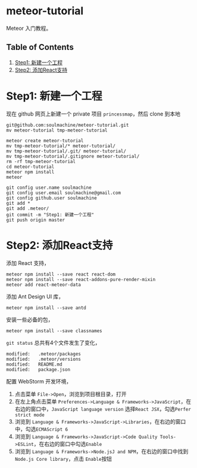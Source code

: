 # meteor-tutorial

Meteor 入门教程。

Table of Contents
-----------------
1. [Step1: 新建一个工程](#step1-新建一个工程)
1. [Step2: 添加React支持](#step2-添加React支持)


# Step1: 新建一个工程

现在 github 网页上新建一个 private 项目 `princessmap`，然后 clone 到本地

    git@github.com:soulmachine/meteor-tutorial.git
    mv meteor-tutorial tmp-meteor-tutorial

    meteor create meteor-tutorial
    mv tmp-meteor-tutorial/* meteor-tutorial/
    mv tmp-meteor-tutorial/.git/ meteor-tutorial/
    mv tmp-meteor-tutorial/.gitignore meteor-tutorial/
    rm -rf tmp-meteor-tutorial
    cd meteor-tutorial
    meteor npm install
    meteor

    git config user.name soulmachine
    git config user.email soulmachine@gmail.com
    git config github.user soulmachine
    git add *
    git add .meteor/
    git commit -m "Step1: 新建一个工程"
    git push origin master


# Step2: 添加React支持

添加 React 支持，

    meteor npm install --save react react-dom
    meteor npm install --save react-addons-pure-render-mixin
    meteor add react-meteor-data

添加 Ant Design UI 库，

    meteor npm install --save antd

安装一些必备的包，

    meteor npm install --save classnames

`git status` 总共有4个文件发生了变化，

    modified:   .meteor/packages
    modified:   .meteor/versions
    modified:   README.md
    modified:   package.json

配置 WebStorm 开发环境，

1. 点击菜单 `File->Open`，浏览到项目根目录，打开
1. 在左上角点击菜单 `Preferences->Language & Frameworks->JavaScript`，在右边的窗口中，`JavaScript language version` 选择`React JSX`，勾选`Perfer strict mode`
1. 浏览到 `Language & Frameworks->JavaScript->Libraries`，在右边的窗口中，勾选`ECMAScript 6`
1. 浏览到 `Language & Frameworks->JavaScript->Code Quality Tools->ESLint`，在右边的窗口中勾选`Enable`
1. 浏览到 `Language & Frameworks->Node.jsJ and NPM`，在右边的窗口中找到 `Node.js Core library`，点击 `Enable`按钮


